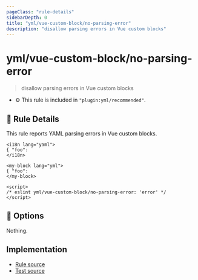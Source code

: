 ```yaml
---
pageClass: "rule-details"
sidebarDepth: 0
title: "yml/vue-custom-block/no-parsing-error"
description: "disallow parsing errors in Vue custom blocks"
---
```

# yml/vue-custom-block/no-parsing-error

> disallow parsing errors in Vue custom blocks

- :gear: This rule is included in `"plugin:yml/recommended"`.

## :book: Rule Details

This rule reports YAML parsing errors in Vue custom blocks.

<eslint-code-block parser="vue-eslint-parser" file-name="sample.vue" language="html">

```vue
<i18n lang="yaml">
{ "foo":
</i18n>

<my-block lang="yml">
{ "foo":
</my-block>

<script>
/* eslint yml/vue-custom-block/no-parsing-error: 'error' */
</script>
```

</eslint-code-block>

## :wrench: Options

Nothing.

## Implementation

- [Rule source](https://github.com/ota-meshi/eslint-plugin-yml/blob/master/src/rules/vue-custom-block/no-parsing-error.ts)
- [Test source](https://github.com/ota-meshi/eslint-plugin-yml/blob/master/tests/src/rules/vue-custom-block/no-parsing-error.js)
